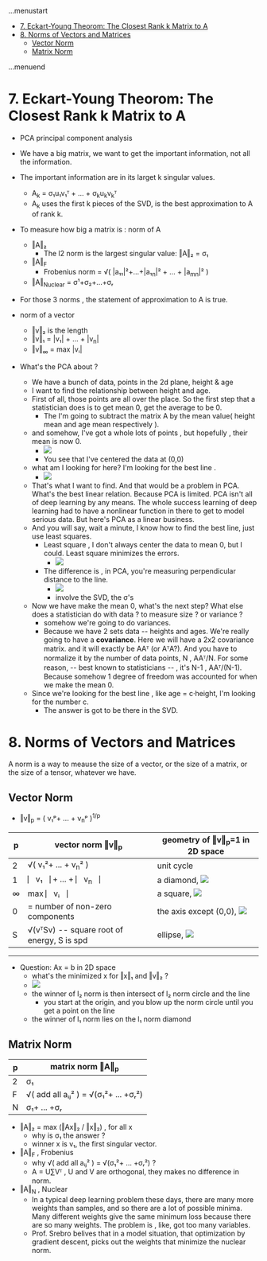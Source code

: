 ...menustart

 - [7. Eckart-Young Theorom: The Closest Rank k Matrix to A](#be169639777f78c45acc00459de99b34)
 - [8. Norms of Vectors and Matrices](#c11692a0ef1ef228ebc27714963e1a10)
     - [Vector Norm](#ac51b675b7483e2af8045938d2ab7ebd)
     - [Matrix Norm](#181b5cf4aead0210fe81f3b8639db471)

...menuend


<h2 id="be169639777f78c45acc00459de99b34"></h2>


# 7. Eckart-Young Theorom: The Closest Rank k Matrix to A

- PCA  principal component analysis
- We have a big matrix, we want to get the important information, not all the information.
- The important information are in its larget k singular values.
    - A<sub>k</sub> = σ₁u₁v₁ᵀ + ... +  σ<sub>k</sub>u<sub>k</sub>v<sub>k</sub>ᵀ
    - A<sub>k</sub> uses the first k pieces of the SVD, is the best approximation to A of rank k.
- To measure how big a matrix is : norm of A 
    - ‖A‖₂
        - The l2 norm is the largest singular value: ‖A‖₂ = σ₁
    - ‖A‖<sub>F</sub>
        - Frobenius norm = √( |a₁₁|²+...+|a₁<sub>n</sub>|² + ... + |a<sub>m</sub><sub>n</sub>|² )
    - ‖A‖<sub>Nuclear</sub> = σ¹+σ₂+...+σᵣ
- For those 3 norms , the statement of approximation to A is true.


- norm of a vector
    - ‖v‖₂  is the length
    - ‖v‖₁  = |v₁| + ... + |v<sub>n</sub>| 
    - ‖v‖<sub>∞</sub> = max |vᵢ| 
- What's the PCA about ?
    - We have a bunch of data, points in the 2d plane, height & age
    - I want to find the relationship between height and age.
    - First of all, those points are all over the place. So the first step that a statistician does is to get mean 0, get the average to be 0.
        - The I'm going to subtract the matrix A by the mean value( height mean and age mean  respectively ). 
    - and somehow, I've got a whole lots of points , but hopefully , their mean is now 0.
        - ![](../imgs/LA_18065_pca_1.png)
        - You see that I've centered the data at (0,0)
    - what am I looking for here? I'm looking for the best line . 
        - ![](../imgs/LA_18065_pca_2.png)
    - That's what I want to find.  And that would be a problem in PCA. What's the best linear relation. Because PCA is limited. PCA isn't all of deep learning by any means. The whole success learning of deep learning had to have a nonlinear function in there to get to model serious data.  But here's PCA as a linear business.
    - And you will say, wait a minute, I know how to find the best line, just use least squares. 
        - Least square , I don't always center the data to mean 0, but I could.  Least square minimizes the errors. 
            - ![](../imgs/LA_18065_pca_3.png)
        - The difference is , in PCA, you're measuring perpendicular distance to the line.
            - ![](../imgs/LA_18065_pca_4.png)
            - involve the SVD, the σ's
    - Now we have make the mean 0, what's the next step? What else does a statistician do with data ? to measure size ? or variance ? 
        - somehow we're going to do variances. 
        - Because we have 2 sets data -- heights and ages. We're really going to have a **covariance**.  Here we will have a 2x2 covariance matrix. and it will exactly be AAᵀ (or AᵀA?). And you have to normalize it by the number of data points, N ,  AAᵀ/N.  For some reason, -- best known to statisticians -- , it's N-1 , AAᵀ/(N-1). Because somehow 1 degree of freedom was accounted for when we make the mean 0.
    - Since we're looking for the best line , like age = c·height, I'm looking for the number c. 
        - The answer is got to be there in the SVD.


<h2 id="c11692a0ef1ef228ebc27714963e1a10"></h2>


# 8. Norms of Vectors and Matrices

A norm is a way to meause the size of a vector, or the size of a matrix, or the size of a tensor, whatever we have.

<h2 id="ac51b675b7483e2af8045938d2ab7ebd"></h2>


## Vector Norm

- ‖v‖<sub>p</sub> = ( v₁ᵖ+ ... + v<sub>n</sub>ᵖ )<sup>1/p</sup>

p | vector norm ‖v‖<sub>p</sub>  | geometry of ‖v‖<sub>p</sub>=1 in 2D space
--- | ---  | ---
2  |  √( v₁²+ ... + v<sub>n</sub>² )  | unit cycle
1  |  ⎸v₁⎹ + ... + ⎸v<sub>n</sub>⎹    | a diamond, ![](../imgs/LA_18065_norm_1.png)
∞  | max  ⎸vᵢ⎹    | a square, ![](../imgs/LA_18065_norm_2.png)
0  |  = number of non-zero components | the axis except (0,0), ![](../imgs/LA_18065_norm_3.png)
S  | √(vᵀSv) -- square root of energy, S is spd |  ellipse, ![](../imgs/LA_18065_norm_4.png)

--- 

- Question: Ax = b  in 2D space
    - what's the minimized x for ‖x‖₁ and ‖v‖₂ ?
    - ![](../imgs/LA_18065_norm_5.png)
    - the winner of l₂ norm is then intersect of l₂ norm circle and the line
        - you start at the origin, and you blow up the norm circle until you get a point on the line
    - the winner of l₁ norm lies on the l₁ norm diamond


<h2 id="181b5cf4aead0210fe81f3b8639db471"></h2>


## Matrix Norm

p | matrix norm ‖A‖<sub>p</sub> 
--- | --- 
2  | σ₁
F  | √( add all aᵢⱼ² ) = √(σ₁²+ ... +σᵣ²)
N  | σ₁+ ... +σᵣ


- ‖A‖₂ = max (‖Ax‖₂ / ‖x‖₂) , for all x
    - why is σ₁ the answer ?
    - winner x is v₁, the first singular vector.
- ‖A‖<sub>F</sub>  , Frobenius
    - why √( add all aᵢⱼ² ) = √(σ₁²+ ... +σᵣ²) ?
    - A = U∑Vᵀ , U and V are orthogonal, they makes no difference in norm.
- ‖A‖<sub>N</sub>  , Nuclear
    - In a typical deep learning problem these days, there are many more weights than samples, and so there are a lot of possible minima. Many different weights give the same minimum loss because there are so many weights.  The problem is , like, got too many variables. 
    - Prof. Srebro belives that in a model situation, that optimization by gradient descent, picks out the weights that minimize the nuclear norm. 





